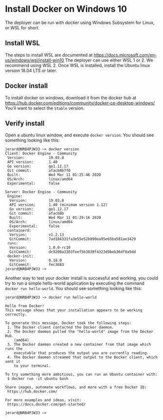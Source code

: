 # Install Docker on Windows 10

The deployer can be run with docker using Windows Subsystem for Linux, or WSL for short.

## Install WSL

The steps to install WSL are documented at https://docs.microsoft.com/en-us/windows/wsl/install-win10
The deployer can use either WSL 1 or 2. We recommend using WSL 2.
Once WSL is installed, install the Ubuntu linux version 18.04 LTS or later.

## Docker install

To install docker on windows, download it from the docker hub at https://hub.docker.com/editions/community/docker-ce-desktop-windows/
You'll want to select the `Stable` version.

## Verify install

Open a ubuntu linux window, and execute `docker version`.
You should see something looking like this:

```
jerard@NRB4PJW33 ~> docker version
Client: Docker Engine - Community
 Version:           19.03.8
 API version:       1.40
 Go version:        go1.12.17
 Git commit:        afacb8b7f0
 Built:             Wed Mar 11 01:25:46 2020
 OS/Arch:           linux/amd64
 Experimental:      false

Server: Docker Engine - Community
 Engine:
  Version:          19.03.8
  API version:      1.40 (minimum version 1.12)
  Go version:       go1.12.17
  Git commit:       afacb8b
  Built:            Wed Mar 11 01:29:16 2020
  OS/Arch:          linux/amd64
  Experimental:     false
 containerd:
  Version:          v1.2.13
  GitCommit:        7ad184331fa3e55e52b890ea95e65ba581ae3429
 runc:
  Version:          1.0.0-rc10
  GitCommit:        dc9208a3303feef5b3839f4323d9beb36df0a9dd
 docker-init:
  Version:          0.18.0
  GitCommit:        fec3683
jerard@NRB4PJW33 ~>
```

Another way to test your docker install is successful and working, you could try to run a simple hello-world application by executing the command `docker run hello-world`.
You should see something looking like this:

```
jerard@NRB4PJW33 ~> docker run hello-world

Hello from Docker!
This message shows that your installation appears to be working correctly.

To generate this message, Docker took the following steps:
 1. The Docker client contacted the Docker daemon.
 2. The Docker daemon pulled the "hello-world" image from the Docker Hub.
    (amd64)
 3. The Docker daemon created a new container from that image which runs the
    executable that produces the output you are currently reading.
 4. The Docker daemon streamed that output to the Docker client, which sent it
    to your terminal.

To try something more ambitious, you can run an Ubuntu container with:
 $ docker run -it ubuntu bash

Share images, automate workflows, and more with a free Docker ID:
 https://hub.docker.com/

For more examples and ideas, visit:
 https://docs.docker.com/get-started/

jerard@NRB4PJW33 ~>
```
